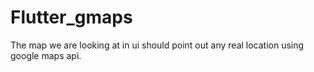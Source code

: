# Flutter_gmaps
The map we are looking at in ui should point out any real location using google maps api.
